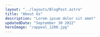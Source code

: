 ```yaml
---
layout: "../layouts/BlogPost.astro"
title: "About Us"
description: "Lorem ipsum dolor sit amet"
updatedDate: "September 30 2022"
heroImage: "/appeal_1200.jpg"
---
```

